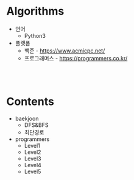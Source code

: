 # Algorithms

* 언어
  * Python3
* 플랫폼
  * 백준 - https://www.acmicpc.net/
  * 프로그래머스 - https://programmers.co.kr/

<br/>

<br/>

# Contents

* baekjoon
  * DFS&BFS
  * 최단경로
* programmers
  * Level1
  * Level2
  * Level3
  * Level4
  * Level5